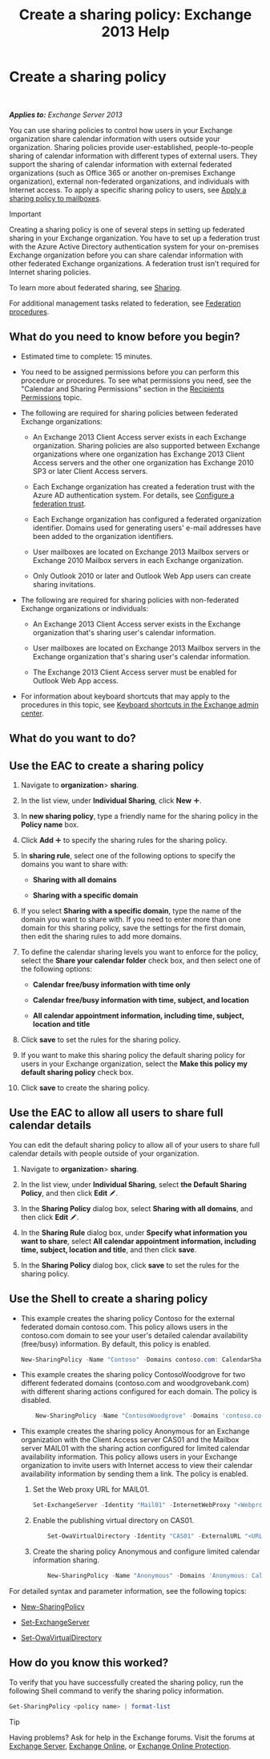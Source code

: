﻿---
title: 'Create a sharing policy: Exchange 2013 Help'
TOCTitle: Create a sharing policy
ms:assetid: cae8cab0-6265-448b-8add-5202cdb20678
ms:mtpsurl: https://technet.microsoft.com/en-us/library/JJ657494(v=EXCHG.150)
ms:contentKeyID: 49289410
ms.date: 12/09/2016
mtps_version: v=EXCHG.150
---

# Create a sharing policy

 

_**Applies to:** Exchange Server 2013_


You can use sharing policies to control how users in your Exchange organization share calendar information with users outside your organization. Sharing policies provide user-established, people-to-people sharing of calendar information with different types of external users. They support the sharing of calendar information with external federated organizations (such as Office 365 or another on-premises Exchange organization), external non-federated organizations, and individuals with Internet access. To apply a specific sharing policy to users, see [Apply a sharing policy to mailboxes](apply-a-sharing-policy-to-mailboxes-exchange-2013-help.md).


> [!IMPORTANT]
> Creating a sharing policy is one of several steps in setting up federated sharing in your Exchange organization. You have to set up a federation trust with the Azure Active Directory authentication system for your on-premises Exchange organization before you can share calendar information with other federated Exchange organizations. A federation trust isn’t required for Internet sharing policies.



To learn more about federated sharing, see [Sharing](sharing-exchange-2013-help.md).

For additional management tasks related to federation, see [Federation procedures](federation-procedures-exchange-2013-help.md).

## What do you need to know before you begin?

  - Estimated time to complete: 15 minutes.

  - You need to be assigned permissions before you can perform this procedure or procedures. To see what permissions you need, see the "Calendar and Sharing Permissions" section in the [Recipients Permissions](recipients-permissions-exchange-2013-help.md) topic.

  - The following are required for sharing policies between federated Exchange organizations:
    
      - An Exchange 2013 Client Access server exists in each Exchange organization. Sharing policies are also supported between Exchange organizations where one organization has Exchange 2013 Client Access servers and the other one organization has Exchange 2010 SP3 or later Client Access servers.
    
      - Each Exchange organization has created a federation trust with the Azure AD authentication system. For details, see [Configure a federation trust](configure-a-federation-trust-exchange-2013-help.md).
    
      - Each Exchange organization has configured a federated organization identifier. Domains used for generating users' e-mail addresses have been added to the organization identifiers.
    
      - User mailboxes are located on Exchange 2013 Mailbox servers or Exchange 2010 Mailbox servers in each Exchange organization.
    
      - Only Outlook 2010 or later and Outlook Web App users can create sharing invitations.

  - The following are required for sharing policies with non-federated Exchange organizations or individuals:
    
      - An Exchange 2013 Client Access server exists in the Exchange organization that's sharing user's calendar information.
    
      - User mailboxes are located on Exchange 2013 Mailbox servers in the Exchange organization that's sharing user's calendar information.
    
      - The Exchange 2013 Client Access server must be enabled for Outlook Web App access.

  - For information about keyboard shortcuts that may apply to the procedures in this topic, see [Keyboard shortcuts in the Exchange admin center](keyboard-shortcuts-in-the-exchange-admin-center-exchange-online-protection-help.md).

## What do you want to do?

## Use the EAC to create a sharing policy

1.  Navigate to **organization**\> **sharing**.

2.  In the list view, under **Individual Sharing**, click **New** ![Add Icon](images/JJ218640.c1e75329-d6d7-4073-a27d-498590bbb558(EXCHG.150).gif "Add Icon").

3.  In **new sharing policy**, type a friendly name for the sharing policy in the **Policy name** box.

4.  Click **Add** ![Add Icon](images/JJ218640.c1e75329-d6d7-4073-a27d-498590bbb558(EXCHG.150).gif "Add Icon") to specify the sharing rules for the sharing policy.

5.  In **sharing rule**, select one of the following options to specify the domains you want to share with:
    
      - **Sharing with all domains**
    
      - **Sharing with a specific domain**

6.  If you select **Sharing with a specific domain**, type the name of the domain you want to share with. If you need to enter more than one domain for this sharing policy, save the settings for the first domain, then edit the sharing rules to add more domains.

7.  To define the calendar sharing levels you want to enforce for the policy, select the **Share your calendar folder** check box, and then select one of the following options:
    
      - **Calendar free/busy information with time only**
    
      - **Calendar free/busy information with time, subject, and location**
    
      - **All calendar appointment information, including time, subject, location and title**

8.  Click **save** to set the rules for the sharing policy.

9.  If you want to make this sharing policy the default sharing policy for users in your Exchange organization, select the **Make this policy my default sharing policy** check box.

10. Click **save** to create the sharing policy.

## Use the EAC to allow all users to share full calendar details

You can edit the default sharing policy to allow all of your users to share full calendar details with people outside of your organization.

1.  Navigate to **organization**\> **sharing**.

2.  In the list view, under **Individual Sharing**, select **the Default Sharing Policy**, and then click **Edit** ![Edit icon](images/JJ218640.6f53ccb2-1f13-4c02-bea0-30690e6ea71d(EXCHG.150).gif "Edit icon").

3.  In the **Sharing Policy** dialog box, select **Sharing with all domains**, and then click **Edit** ![Edit icon](images/JJ218640.6f53ccb2-1f13-4c02-bea0-30690e6ea71d(EXCHG.150).gif "Edit icon").

4.  In the **Sharing Rule** dialog box, under **Specify what information you want to share**, select **All calendar appointment information, including time, subject, location and title**, and then click **save**.

5.  In the **Sharing Policy** dialog box, click **save** to set the rules for the sharing policy.

## Use the Shell to create a sharing policy

  - This example creates the sharing policy Contoso for the external federated domain contoso.com. This policy allows users in the contoso.com domain to see your user's detailed calendar availability (free/busy) information. By default, this policy is enabled.
    
    ```powershell
    New-SharingPolicy -Name "Contoso" -Domains contoso.com: CalendarSharingFreeBusyDetail
    ```

  - This example creates the sharing policy ContosoWoodgrove for two different federated domains (contoso.com and woodgrovebank.com) with different sharing actions configured for each domain. The policy is disabled.
    
    ```powershell
        New-SharingPolicy -Name "ContosoWoodgrove" -Domains 'contoso.com: CalendarSharingFreeBusySimple', 'woodgrovebank.com: CalendarSharingFreeBusyDetail -Enabled $false
    ```

  - This example creates the sharing policy Anonymous for an Exchange organization with the Client Access server CAS01 and the Mailbox server MAIL01 with the sharing action configured for limited calendar availability information. This policy allows users in your Exchange organization to invite users with Internet access to view their calendar availability information by sending them a link. The policy is enabled.
    
    1.  Set the Web proxy URL for MAIL01.
        
        ```powershell
        Set-ExchangeServer -Identity "Mail01" -InternetWebProxy "<Webproxy URL>"
        ```
    
    2.  Enable the publishing virtual directory on CAS01.
        
        ```powershell
            Set-OwaVirtualDirectory -Identity "CAS01" -ExternalURL "<URL for CAS01>" -CalendarPublishingEnabled $true
        ```

    3.  Create the sharing policy Anonymous and configure limited calendar information sharing.
        
        ```powershell
            New-SharingPolicy -Name "Anonymous" -Domains 'Anonymous: CalendarSharingFreeBusySimple' -Enabled $true
        ```
For detailed syntax and parameter information, see the following topics:

  - [New-SharingPolicy](https://technet.microsoft.com/en-us/library/dd298186\(v=exchg.150\))

  - [Set-ExchangeServer](https://technet.microsoft.com/en-us/library/bb123716\(v=exchg.150\))

  - [Set-OwaVirtualDirectory](https://technet.microsoft.com/en-us/library/bb123515\(v=exchg.150\))

## How do you know this worked?

To verify that you have successfully created the sharing policy, run the following Shell command to verify the sharing policy information.

```powershell
Get-SharingPolicy <policy name> | format-list
```


> [!TIP]
> Having problems? Ask for help in the Exchange forums. Visit the forums at <A href="https://go.microsoft.com/fwlink/p/?linkid=60612">Exchange Server</A>, <A href="https://go.microsoft.com/fwlink/p/?linkid=267542">Exchange Online</A>, or <A href="https://go.microsoft.com/fwlink/p/?linkid=285351">Exchange Online Protection</A>.


